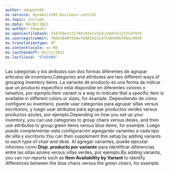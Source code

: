 ```yaml
---
author: edupont04
ms.service: dynamics365-business-central
ms.topic: include
ms.date: 04/01/2021
ms.author: edupont
ms.openlocfilehash: f44756e1c31794c92efafb3c3a5bfe12f21bf939
ms.sourcegitcommit: 766e2840fd16efb901d211d7fa64d96766ac99d9
ms.translationtype: HT
ms.contentlocale: es-MX
ms.lasthandoff: 03/31/2021
ms.locfileid: "5785909"
---
```

<span data-ttu-id="a72bf-101">Las categorías y los atributos son dos formas diferentes de agrupar artículos de inventario.</span><span class="sxs-lookup"><span data-stu-id="a72bf-101">Categories and attributes are two different ways of grouping inventory items.</span></span> <span data-ttu-id="a72bf-102">La variante de producto es una forma de indicar que un producto específico está disponible en diferentes colores o tamaños, por ejemplo.</span><span class="sxs-lookup"><span data-stu-id="a72bf-102">Item variant is a way to indicate that a specific item is available in different colors or sizes, for example.</span></span> <span data-ttu-id="a72bf-103">Dependiendo de cómo configure su inventario, puede usar categorías para agrupar sillas versus escritorios, y luego usar atributos para agrupar productos verdes versus productos azules, por ejemplo.</span><span class="sxs-lookup"><span data-stu-id="a72bf-103">Depending on how you set up your inventory, you can use categories to group chairs versus desks, and then use attributes to group green items versus blue items, for example.</span></span> <span data-ttu-id="a72bf-104">Luego puede complementar esta configuración agregando variantes a cada tipo de silla y escritorio.</span><span class="sxs-lookup"><span data-stu-id="a72bf-104">You can then supplement this setup by adding variants to each type of chair and desk.</span></span> <span data-ttu-id="a72bf-105">Al agregar variantes, puede ejecutar informes como **Disp. producto por variante** para identificar diferencias entre las sillas azules versus sillas verdes, por ejemplo.</span><span class="sxs-lookup"><span data-stu-id="a72bf-105">By adding variants, you can run reports such as **Item Availability by Variant** to identify differences between the blue chairs versus the green chairs, for example.</span></span>
